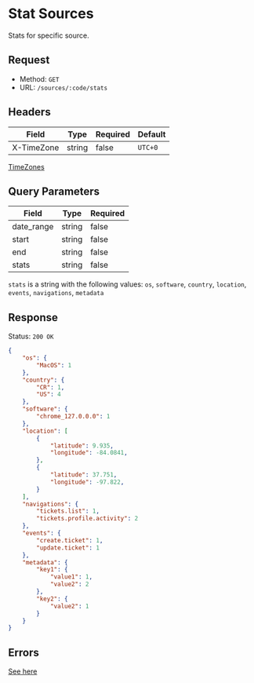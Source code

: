 # Stat Sources
Stats for specific source.

## Request
- Method: `GET`
- URL: `/sources/:code/stats`

## Headers
| Field | Type | Required | Default |
| ----- | ---- | -------- | ------- |
| X-TimeZone | string | false | `UTC+0` |

[TimeZones](../../../packages/backend/readme.md#timezones)

## Query Parameters
| Field | Type | Required |
| ----- | ---- | -------- |
| date_range | string | false |
| start | string | false |
| end | string | false |
| stats | string | false |

`stats` is a string with the following values:
`os`, `software`, `country`, `location`, `events`, `navigations`, `metadata`

## Response
Status: `200 OK`
```json
{
    "os": {
        "MacOS": 1
    },
    "country": {
        "CR": 1,
        "US": 4
    },
    "software": {
        "chrome_127.0.0.0": 1
    },
    "location": [
        {
            "latitude": 9.935,
            "longitude": -84.0841,
        },
        {
            "latitude": 37.751,
            "longitude": -97.822,
        }
    ],
    "navigations": {
        "tickets.list": 1,
        "tickets.profile.activity": 2
    },
    "events": {
        "create.ticket": 1,
        "update.ticket": 1
    },
	"metadata": {
		"key1": {
			"value1": 1,
			"value2": 2
		},
		"key2": {
			"value2": 1
		}
	}
}
```

## Errors
[See here](../../response/error.md)